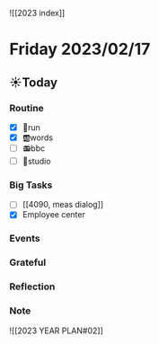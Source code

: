 ![[2023 index]]
# Friday 2023/02/17
## ☀Today
### Routine
- [x] 🏃run
- [x] 🆎words
- [ ] 📻bbc
- [ ] 📘studio
### Big Tasks
* [ ] [[4090, meas dialog]]
* [x] Employee center
### Events
### Grateful
### Reflection
### Note

![[2023 YEAR PLAN#02]]